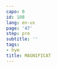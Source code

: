 ```yaml
---
capo: 0
id: 108
lang: en-us
page: '47'
step: pre
subtitle: ''
tags:
- hym
title: MAGNIFICAT
---
```

